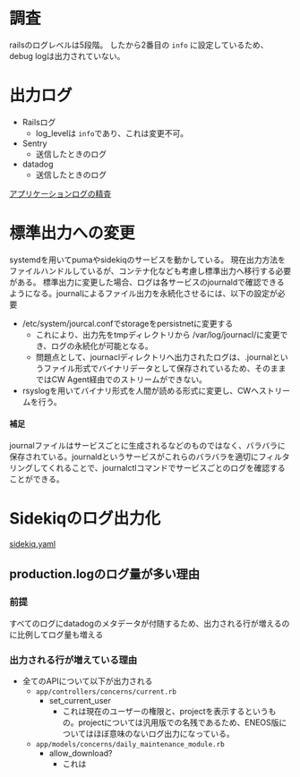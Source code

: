 # 調査
railsのログレベルは5段階。
したから2番目の `info` に設定しているため、debug logは出力されていない。

# 出力ログ
- Railsログ
	- log_levelは `info`であり、これは変更不可。
- Sentry
	- 送信したときのログ
- datadog
	- 送信したときのログ

[アプリケーションログの精査](https://docs.google.com/spreadsheets/d/1EV0nwACvh0ZaieMZTpmvd6-pFu6MaoP8kyoctfvCMmc/edit?gid=1008919601#gid=1008919601)


# 標準出力への変更
systemdを用いてpumaやsidekiqのサービスを動かしている。
現在出力方法をファイルハンドルしているが、コンテナ化なども考慮し標準出力へ移行する必要がある。
標準出力に変更した場合、ログは各サービスのjournaldで確認できるようになる。journalによるファイル出力を永続化させるには、以下の設定が必要
- /etc/system/jourcal.confでstorageをpersistnetに変更する
	- これにより、出力先をtmpディレクトリから /var/log/journacl/に変更でき、ログの永続化が可能となる。
	- 問題点として、journaclディレクトリへ出力されたログは、.journalというファイル形式でバイナリデータとして保存されているため、そのままではCW Agent経由でのストリームができない。
- rsyslogを用いてバイナリ形式を人間が読める形式に変更し、CWへストリームを行う。

#### 補足
journalファイルはサービスごとに生成されるなどのものではなく、バラバラに保存されている。journaldというサービスがこれらのバラバラを適切にフィルタリングしてくれることで、journalctlコマンドでサービスごとのログを確認することができる。


# Sidekiqのログ出力化
[sidekiq.yaml](https://taroooth.hatenablog.com/entry/2023/07/08/100520#:~:text=:pidfile:%20./tmp/pids/sidekiq.pid%20:%20Sidekiq%E3%81%AE%E3%83%97%E3%83%AD%E3%82%BB%E3%82%B9ID%E3%82%92%E4%BF%9D%E5%AD%98%E3%81%99%E3%82%8B%E3%81%9F%E3%82%81%E3%81%AE%E3%83%95%E3%82%A1%E3%82%A4%E3%83%AB%E3%81%AE%E3%83%91%E3%82%B9%E3%82%92%E6%8C%87%E5%AE%9A%E3%81%97%E3%81%BE%E3%81%99%E3%80%82%E3%81%93%E3%82%8C%E3%81%AF%E3%82%B5%E3%83%BC%E3%83%90%E3%83%BC%E3%81%8C%E8%B5%B7%E5%8B%95%E3%81%97%E3%81%A6%E3%81%84%E3%82%8B%E9%96%93%E3%80%81%E3%81%9D%E3%81%AE%E3%83%97%E3%83%AD%E3%82%BB%E3%82%B9ID%E3%82%92%E4%BF%9D%E6%8C%81%E3%81%97%E3%81%BE%E3%81%99%E3%80%82%20:logfile:%20./log/sidekiq.log%20:%20Sidekiq%E3%81%AE%E3%83%AD%E3%82%B0%E3%81%8C%E5%87%BA%E5%8A%9B%E3%81%95%E3%82%8C%E3%82%8B%E3%83%95%E3%82%A1%E3%82%A4%E3%83%AB%E3%81%AE%E3%83%91%E3%82%B9%E3%82%92%E6%8C%87%E5%AE%9A%E3%81%97%E3%81%BE%E3%81%99%E3%80%82%20:concurrency:%2010%20:%20%E5%90%8C%E6%99%82%E3%81%AB%E5%AE%9F%E8%A1%8C%E5%8F%AF%E8%83%BD%E3%81%AA%E3%82%B8%E3%83%A7%E3%83%96%E3%81%AE%E6%9C%80%E5%A4%A7%E6%95%B0%E3%82%92%E6%8C%87%E5%AE%9A%E3%81%97%E3%81%BE%E3%81%99)

## production.logのログ量が多い理由
### 前提
すべてのログにdatadogのメタデータが付随するため、出力される行が増えるのに比例してログ量も増える

### 出力される行が増えている理由
- 全てのAPIについて以下が出力される
	- `app/controllers/concerns/current.rb`
		- set_current_user
			- これは現在のユーザーの権限と、projectを表示するというもの。projectについては汎用版での名残であるため、ENEOS版についてはほぼ意味のないログ出力になっている。
	- `app/models/concerns/daily_maintenance_module.rb`
		- allow_download?
			- これは